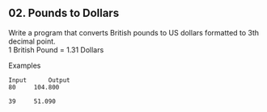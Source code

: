 ## 02. Pounds to Dollars

Write a program that converts British pounds to US dollars formatted to 3th decimal point.<br>
1 British Pound = 1.31 Dollars

Examples

```
Input	   Output
80	   104.800

39	   51.090
```
